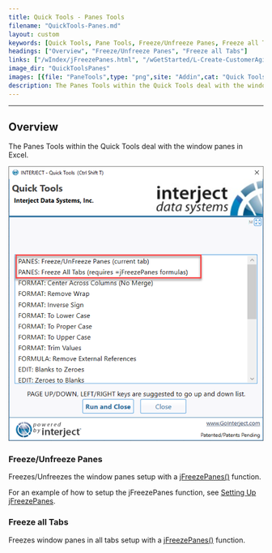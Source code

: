 ```yaml
---
title: Quick Tools - Panes Tools
filename: "QuickTools-Panes.md"
layout: custom
keywords: [Quick Tools, Pane Tools, Freeze/Unfreeze Panes, Freeze all Tabs]
headings: ["Overview", "Freeze/Unfreeze Panes", "Freeze all Tabs"]
links: ["/wIndex/jFreezePanes.html", "/wGetStarted/L-Create-CustomerAging.html#setting-up-jfreezepanes", "/wIndex/jFreezePanes.html"]
image_dir: "QuickToolsPanes"
images: [{file: "PaneTools",type: "png",site: "Addin",cat: "Quick Tools",sub: "",report: "",ribbon: "",config: ""}]
description: The Panes Tools within the Quick Tools deal with the window panes in Excel
---
```

* * *

## Overview

The Panes Tools within the Quick Tools deal with the window panes in Excel.

![](/images/QuickToolsPanes/PaneTools.png)
<br>

### Freeze/Unfreeze Panes 

Freezes/Unfreezes the window panes setup with a [jFreezePanes()](/wIndex/jFreezePanes.html) function.

For an example of how to setup the jFreezePanes function, see [Setting Up jFreezePanes](/wGetStarted/L-Create-CustomerAging.html#setting-up-jfreezepanes).


### Freeze all Tabs 

Freezes window panes in all tabs setup with a [jFreezePanes()](/wIndex/jFreezePanes.html) function.

